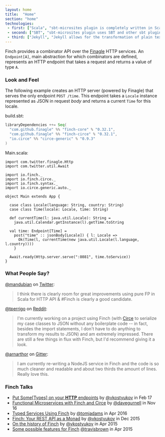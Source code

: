 ```yaml
---
layout: home
title:  "Home"
section: "home"
technologies:
 - first: ["Scala", "sbt-microsites plugin is completely written in Scala"]
 - second: ["SBT", "sbt-microsites plugin uses SBT and other sbt plugins to generate microsites easily"]
 - third: ["Jekyll", "Jekyll allows for the transformation of plain text into static websites and blogs."]
---
```


Finch provides a combinator API over the [Finagle][finagle] HTTP services. An `Endpoint[A]`, main
abstraction for which combinators are defined, represents an HTTP endpoint that takes a request and
returns a value of type `A`.

### Look and Feel

The following example creates an HTTP server (powered by Finagle) that serves the only endpoint
`POST /time`. This endpoint takes a `Locale` instance represented as JSON in request _body_ and
returns a current `Time` for this locale.

build.sbt:

```scala
libraryDependencies ++= Seq(
  "com.github.finagle" %% "finch-core" % "0.32.1",
  "com.github.finagle" %% "finch-circe" % "0.32.1",
  "io.circe" %% "circe-generic" % "0.9.3"
)
```

Main.scala:

```tut:silent
import com.twitter.finagle.Http
import com.twitter.util.Await

import io.finch._
import io.finch.circe._
import io.finch.syntax._
import io.circe.generic.auto._

object Main extends App {

  case class Locale(language: String, country: String)
  case class Time(locale: Locale, time: String)

  def currentTime(l: java.util.Locale): String =
    java.util.Calendar.getInstance(l).getTime.toString

  val time: Endpoint[Time] =
    post("time" :: jsonBody[Locale]) { l: Locale =>
      Ok(Time(l, currentTime(new java.util.Locale(l.language, l.country))))
    }

  Await.ready(Http.server.serve(":8081", time.toService))
}
```

### What People Say?

[@mandubian](https://twitter.com/mandubian) on
[Twitter](https://twitter.com/mandubian/status/652136674353283072):

> I think there is clearly room for great improvements using pure FP in Scala for HTTP API & #Finch
> is clearly a good candidate.

[@tperrigo](https://www.reddit.com/user/tperrigo) on
[Reddit](https://www.reddit.com/r/scala/comments/3kaael/which_framework_to_use_for_development_of_a_rest/cv13vvg):

> I'm currently working on a project using Finch (with [Circe][circe] to serialize my case classes
> to JSON without any  boilerplate code -- in fact, besides the import statements, I don't have to
> do anything to transform my results to JSON) and am extremely impressed. There are still a few
> things in flux with Finch, but I'd recommend giving it a look.

[@arnarthor](https://github.com/arnarthor) on
[Gitter](https://gitter.im/finagle/finch?at=56159d7476d984a35875c13a):

> I am currently re-writing a NodeJS service in Finch and the code is so much cleaner and readable
> and about two thirds the amount of lines. Really love this.

### Finch Talks

* [Put Some[Types] on your **HTTP** endpoints][matsuri17] by [@vkostyukov][vkostyukov] in Feb 17
* [Functional Microservices with Finch and Circe][ucon16] by [@davegurnell][davegurnell] in Nov 16
* [Typed Services Using Finch][ylj16] by [@tomjadams][tomjadams] in Apr 2016
* [Finch: Your REST API as a Monad][scalax] by [@vkostyukov][vkostyukov] in Dec 2015
* [On the history of Finch][sfscala-vk] by [@vkostyukov][vkostyukov] in Apr 2015
* [Some possible features for Finch][sfscala-tb] [@travisbrown][travisbrown] in Apr 2015


[finagle]: http://twitter.github.io/finagle/
[circe]: https://github.com/travisbrown/circe
[matsuri17]: http://kostyukov.net/slides/finch-tokyo
[ylj16]: https://www.youtube.com/watch?v=xkZOyY9PG88
[ucon16]: https://skillsmatter.com/skillscasts/9335-high-flying-free-and-easy-functional-microservices-with-finch
[scalax]: https://skillsmatter.com/skillscasts/6876-finch-your-rest-api-as-a-monad
[sfscala-vk]: https://www.youtube.com/watch?v=bbzRTxGDFhs
[sfscala-tb]: https://www.youtube.com/watch?v=noCyZ6B__iE
[vkostyukov]: https://twitter.com/vkostyukov
[travisbrown]: https://twitter.com/travisbrown
[tomjadams]: https://twitter.com/tomjadams
[davegurnell]: https://twitter.com/davegurnell